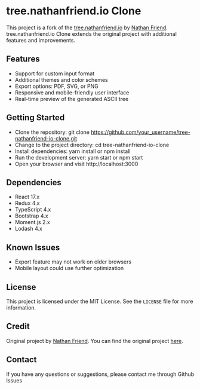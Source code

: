 # tree.nathanfriend.io Clone

This project is a fork of the [tree.nathanfriend.io](https://github.com/nfriend/tree-online) by [Nathan Friend](https://github.com/nfriend). tree.nathanfriend.io Clone extends the original project with additional features and improvements.

## Features

- Support for custom input format
- Additional themes and color schemes
- Export options: PDF, SVG, or PNG
- Responsive and mobile-friendly user interface
- Real-time preview of the generated ASCII tree

## Getting Started

- Clone the repository: git clone https://github.com/your_username/tree-nathanfriend-io-clone.git
- Change to the project directory: cd tree-nathanfriend-io-clone
- Install dependencies: yarn install or npm install
- Run the development server: yarn start or npm start
- Open your browser and visit http://localhost:3000

## Dependencies

- React 17.x
- Redux 4.x
- TypeScript 4.x
- Bootstrap 4.x
- Moment.js 2.x
- Lodash 4.x

## Known Issues

- Export feature may not work on older browsers
- Mobile layout could use further optimization

## License

This project is licensed under the MIT License. See the `LICENSE` file for more information.

## Credit

Original project by [Nathan Friend](https://github.com/nfriend). You can find the original project [here](https://github.com/nfriend/tree-online).

## Contact

If you have any questions or suggestions, please contact me through Github Issues
